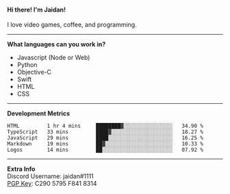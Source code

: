 #### Hi there! I'm Jaidan!
I love video games, coffee, and programming.

---
**What languages can you work in?**<br>
- Javascript (Node or Web)
- Python
- Objective-C
- Swift
- HTML
- CSS

---
**Development Metrics**<br>
<!--START_SECTION:waka-->
```text
HTML         1 hr 4 mins     ████████▓░░░░░░░░░░░░░░░░   34.90 % 
TypeScript   33 mins         ████▓░░░░░░░░░░░░░░░░░░░░   18.27 % 
JavaScript   29 mins         ████░░░░░░░░░░░░░░░░░░░░░   16.25 % 
Markdown     19 mins         ██▓░░░░░░░░░░░░░░░░░░░░░░   10.33 % 
Logos        14 mins         ██░░░░░░░░░░░░░░░░░░░░░░░   07.92 % 
```
<!--END_SECTION:waka-->

---
**Extra Info**<br>
Discord Username: jaidan#1111  
[PGP Key](https://keybase.io/monotrix/pgp_keys.asc): C290 5795 F841 8314
